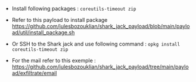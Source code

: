 - Install following packages : ``` coreutils-timeout zip ```
- Refer to this payload to install package https://github.com/julesbozouklian/shark_jack_payload/blob/main/payload/util/install_package.sh
- Or SSH to the Shark jack and use following command : ``` opkg install coreutils-timeout zip ```


- For the mail refer to this exemple :
https://github.com/julesbozouklian/shark_jack_payload/tree/main/payload/exfiltrate/email

